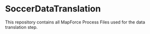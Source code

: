 # SoccerDataTranslation
This repository contains all MapForce Process Files used for the data translation step.
